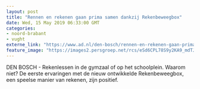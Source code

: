 ```yaml
---
layout: post
title: "Rennen en rekenen gaan prima samen dankzij Rekenbeweegbox"
date: Wed, 15 May 2019 06:33:00 GMT
categories: 
- noord-brabant 
- vught 
externe_link: "https://www.ad.nl/den-bosch/rennen-en-rekenen-gaan-prima-samen-dankzij-rekenbeweegbox~a3baced3/"
feature_image: "https://images2.persgroep.net/rcs/eSd6CPL78S9y2KA9_mdTJzU008o/diocontent/148354823/_fitwidth/400/?appId=21791a8992982cd8da851550a453bd7f&quality=0.7"
---
```


DEN BOSCH - Rekenlessen in de gymzaal of op het schoolplein. Waarom niet? De eerste ervaringen met de nieuw ontwikkelde Rekenbeweegbox, een speelse manier van rekenen, zijn positief.

